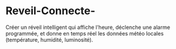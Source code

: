 # Reveil-Connecte-
Créer un réveil intelligent qui affiche l'heure, déclenche une alarme programmée, et donne en temps réel les données météo locales (température, humidité, luminosité).
